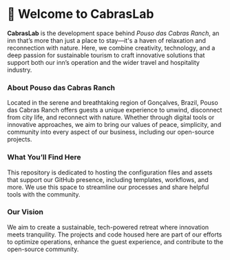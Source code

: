 # 🐐 Welcome to CabrasLab

**CabrasLab** is the development space behind _Pouso das Cabras Ranch_, an inn that’s more than just a place to stay—it's a haven of relaxation and reconnection with nature.
Here, we combine creativity, technology, and a deep passion for sustainable tourism to craft innovative solutions that support both our inn’s operation and the wider travel and hospitality industry.

### About Pouso das Cabras Ranch
Located in the serene and breathtaking region of Gonçalves, Brazil, Pouso das Cabras Ranch offers guests a unique experience to unwind, disconnect from city life, and reconnect with nature.
Whether through digital tools or innovative approaches, we aim to bring our values of peace, simplicity, and community into every aspect of our business, including our open-source projects.

### What You’ll Find Here
This repository is dedicated to hosting the configuration files and assets that support our GitHub presence, including templates, workflows, and more.
We use this space to streamline our processes and share helpful tools with the community.

### Our Vision
We aim to create a sustainable, tech-powered retreat where innovation meets tranquility.
The projects and code housed here are part of our efforts to optimize operations, enhance the guest experience, and contribute to the open-source community.
